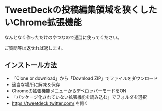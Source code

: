 # TweetDeckの投稿編集領域を狭くしたいChrome拡張機能

なんとなく作っただけのやつなので適当に使ってください。

ご質問等は返せれば返します。

## インストール方法

* 「Clone or download」から「Download ZIP」でファイルをダウンロード
* 適当な場所に解凍＆保存
* Chromeの拡張機能メニューからデベロッパーモードをON
* 「パッケージ化されていない拡張機能を読み込む」でフォルダを選択
* https://tweetdeck.twitter.com/ を開く